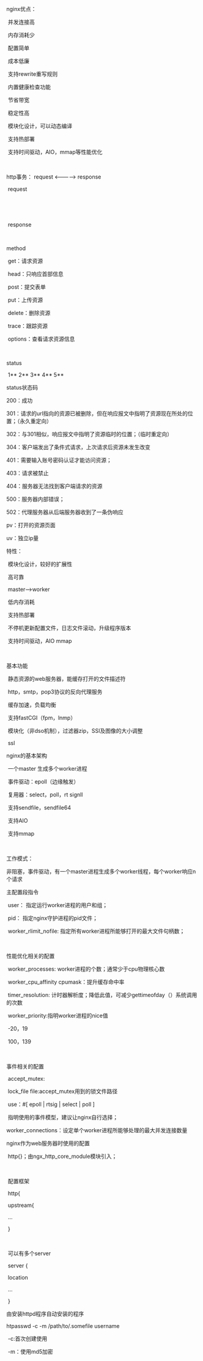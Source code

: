 nginx优点：

​	并发连接高

​	内存消耗少

​	配置简单

​	成本低廉

​	支持rewrite重写规则

​	内置健康检查功能

​	节省带宽

​	稳定性高

​	模块化设计，可以动态编译

​	支持热部署

​	支持时间驱动，AIO，mmap等性能优化

​	

http事务： request <-----> response

​	request

​		<method> <url> <version>

​		

​	response

​	

method

​	get：请求资源

​	head：只响应首部信息

​	post：提交表单

​	put：上传资源

​	delete：删除资源

​	trace：跟踪资源

​	options：查看请求资源信息

​	

status

​	1** 2** 3** 4** 5**

status状态码

200：成功

301：请求的url指向的资源已被删除，但在响应报文中指明了资源现在所处的位置；（永久重定向）

302：与301相似，响应报文中指明了资源临时的位置；（临时重定向）

304：客户端发出了条件式请求，上次请求后资源未发生改变

401：需要输入账号密码认证才能访问资源；

403：请求被禁止

404：服务器无法找到客户端请求的资源

500：服务器内部错误；

502：代理服务器从后端服务器收到了一条伪响应 

pv：打开的资源页面 

uv：独立ip量



特性：

​	模块化设计，较好的扩展性

​	高可靠

​		master-->worker

​	低内存消耗

​	支持热部署

​		不停机更新配置文件，日志文件滚动，升级程序版本

​	支持时间驱动，AIO mmap

​	

基本功能

​	静态资源的web服务器，能缓存打开的文件描述符

​	http，smtp，pop3协议的反向代理服务

​	缓存加速，负载均衡

​	支持fastCGI（fpm，lnmp）

​	模块化（非dso机制），过滤器zip，SSI及图像的大小调整

​	ssl

nginx的基本架构

​	一个master 生成多个worker进程

​	事件驱动：epoll（边缘触发）

​		复用器：select，poll，rt signll

​	支持sendfile，sendfile64

​	支持AIO

​	支持mmap

​	

工作模式：

​	非阻塞，事件驱动，有一个master进程生成多个worker线程，每个worker响应n个请求

主配置段指令

​	user：	指定运行worker进程的用户和组；

​	pid：	指定nginx守护进程的pid文件；

​	worker_rlimit_nofile:	指定所有worker进程所能够打开的最大文件句柄数；

​	

性能优化相关的配置

​	worker_processes:	worker进程的个数；通常少于cpu物理核心数

​	worker_cpu_affinity cpumask：提升缓存命中率

​	timer_resolution:	计时器解析度；降低此值，可减少gettimeofday（）系统调用的次数

​	worker_priority:指明worker进程的nice值

​				-20，19

​				100，139

​			

事件相关的配置

​	accept_mutex:

​	lock_file file:accept_mutex用到的锁文件路径

​	use：#[ epoll | rtsig | select | poll ]

​		指明使用的事件模型，建议让nginx自行选择；

​	worker_connections：设定单个worker进程所能够处理的最大并发连接数量

nginx作为web服务器时使用的配置

​	http{}；由ngx_http_core_module模块引入；

​	

​	配置框架

​		http{

​		upstream{

​			...

​		}

​	

​	可以有多个server

​		server {

​			location

​			...

​		}

由安装httpd程序自动安装的程序

htpasswd -c -m /path/to/.somefile  username

​	-c:首次创建使用

​	-m：使用md5加密
